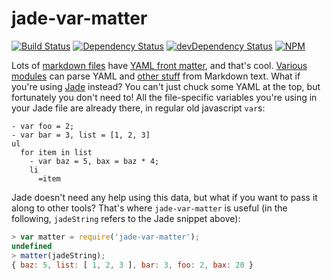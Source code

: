 jade-var-matter
===============

[![Build Status](https://travis-ci.org/jessaustin/jade-var-matter.svg?branch=master)](https://travis-ci.org/jessaustin/jade-var-matter "Travis")
[![Dependency Status](https://david-dm.org/jessaustin/jade-var-matter.svg)](https://david-dm.org/jessaustin/jade-var-matter "David")
[![devDependency Status](https://david-dm.org/jessaustin/jade-var-matter/dev-status.svg)](https://david-dm.org/jessaustin/jade-var-matter#info=devDependencies "David for dev dependencies")
[![NPM](https://nodei.co/npm/jade-var-matter.png)](https://nodei.co/npm/jade-var-matter/ "npmjs")

Lots of [markdown files](http://daringfireball.net/projects/markdown/) have
[YAML front matter](http://jekyllrb.com/docs/frontmatter/), and that's cool.
[Various](https://github.com/jxson/front-matter)
[modules](https://github.com/lmtm/gulp-front-matter) can parse YAML and [other
stuff](https://github.com/jsantell/node-json-front-matter) from Markdown text.
What if you're using [Jade](http://jade-lang.com/) instead? You can't just
chuck some YAML at the top, but fortunately you don't need to! All the
file-specific variables you're using in your Jade file are already there, in
regular old javascript `var`s:

```jade
- var foo = 2;
- var bar = 3, list = [1, 2, 3]
ul
  for item in list
    - var baz = 5, bax = baz * 4;
    li
      =item
```

Jade doesn't need any help using this data, but what if you want to pass it
along to other tools? That's where `jade-var-matter` is useful (in the
following, `jadeString` refers to the Jade snippet above):

```javascript
> var matter = require('jade-var-matter');
undefined
> matter(jadeString);
{ baz: 5, list: [ 1, 2, 3 ], bar: 3, foo: 2, bax: 20 }
```
